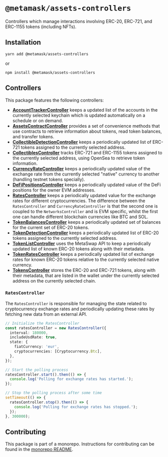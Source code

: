 # `@metamask/assets-controllers`

Controllers which manage interactions involving ERC-20, ERC-721, and ERC-1155 tokens (including NFTs).

## Installation

`yarn add @metamask/assets-controllers`

or

`npm install @metamask/assets-controllers`

## Controllers

This package features the following controllers:

- [**AccountTrackerController**](src/AccountTrackerController.ts) keeps a updated list of the accounts in the currently selected keychain which is updated automatically on a schedule or on demand.
- [**AssetsContractController**](src/AssetsContractController.ts) provides a set of convenience methods that use contracts to retrieve information about tokens, read token balances, and transfer tokens.
- [**CollectibleDetectionController**](src/CollectibleDetectionController.ts) keeps a periodically updated list of ERC-721 tokens assigned to the currently selected address.
- [**CollectiblesController**](src/CollectiblesController.ts) tracks ERC-721 and ERC-1155 tokens assigned to the currently selected address, using OpenSea to retrieve token information.
- [**CurrencyRateController**](src/CurrencyRateController.ts) keeps a periodically updated value of the exchange rate from the currently selected "native" currency to another (handling testnet tokens specially).
- [**DeFiPositionsController**](src/DeFiPositionsController/DeFiPositionsController.ts.ts) keeps a periodically updated value of the DeFi positions for the owner EVM addresses.
- [**RatesController**](src/RatesController/RatesController.ts) keeps a periodically updated value for the exchange rates for different cryptocurrencies. The difference between the `RatesController` and `CurrencyRateController` is that the second one is coupled to the `NetworksController` and is EVM specific, whilst the first one can handle different blockchain currencies like BTC and SOL.
- [**TokenBalancesController**](src/TokenBalancesController.ts) keeps a periodically updated set of balances for the current set of ERC-20 tokens.
- [**TokenDetectionController**](src/TokenDetectionController.ts) keeps a periodically updated list of ERC-20 tokens assigned to the currently selected address.
- [**TokenListController**](src/TokenListController.ts) uses the MetaSwap API to keep a periodically updated list of known ERC-20 tokens along with their metadata.
- [**TokenRatesController**](src/TokenRatesController.ts) keeps a periodically updated list of exchange rates for known ERC-20 tokens relative to the currently selected native currency.
- [**TokensController**](src/TokensController.ts) stores the ERC-20 and ERC-721 tokens, along with their metadata, that are listed in the wallet under the currently selected address on the currently selected chain.

### `RatesController`

The `RatesController` is responsible for managing the state related to cryptocurrency exchange rates and periodically updating these rates by fetching new data from an external API.

```ts
// Initialize the RatesController
const ratesController = new RatesController({
  interval: 180000,
  includeUsdRate: true,
  state: {
    fiatCurrency: 'eur',
    cryptocurrencies: [Cryptocurrency.Btc],
  },
});

// Start the polling process
ratesController.start().then(() => {
  console.log('Polling for exchange rates has started.');
});

// Stop the polling process after some time
setTimeout(() => {
  ratesController.stop().then(() => {
    console.log('Polling for exchange rates has stopped.');
  });
}, 300000);
```

## Contributing

This package is part of a monorepo. Instructions for contributing can be found in the [monorepo README](https://github.com/MetaMask/core#readme).
